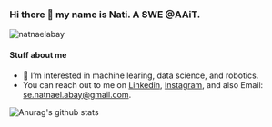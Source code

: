 
### Hi there 👋 my name is Nati. A SWE @AAiT.
<p align="left"> <img src="https://komarev.com/ghpvc/?username=natnaelabay&label=Views&color=blue&style=plastic" alt="natnaelabay" /> </p>

#### Stuff about me 

- 🔭 I’m interested in machine learing, data science, and robotics.
- You can reach out to me on [Linkedin](https://www.linkedin.com/in/natnael-abay-akalu/), [Instagram](https://www.instagram.com/natnael.abay/), and also Email: se.natnael.abay@gmail.com.


![Anurag's github stats](https://github-readme-stats.vercel.app/api?username=natnaelabay&count_private=true)

